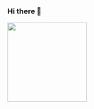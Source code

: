 ### Hi there 👋
<img height="180em" src="https://github-readme-stats.vercel.app/api?username=
OkabeRintaro10&show_icons=true&hide_border=true&&count_private=true&include_all_commits=true" />
<!--
**OkabeRintaro10/OkabeRintaro10** is a ✨ _special_ ✨ repository because its `README.md` (this file) appears on your GitHub profile.

Here are some ideas to get you started:

- 🔭 I’m currently working on ...
- 🌱 I’m currently learning ...
- 👯 I’m looking to collaborate on ...
- 🤔 I’m looking for help with ...
- 💬 Ask me about ...
- 📫 How to reach me: ...
- 😄 Pronouns: ...
- ⚡ Fun fact: ...
-->
